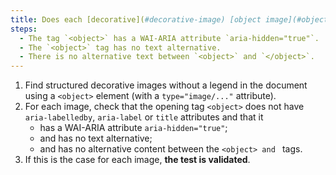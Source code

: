 ```yaml
---
title: Does each [decorative](#decorative-image) [object image](#object-image) (tag `<object>` with attribute `type="image/..."`), without [legend](#image-caption), meet these conditions?
steps:
  - The tag `<object>` has a WAI-ARIA attribute `aria-hidden="true"`.
  - The `<object>` tag has no text alternative.
  - There is no alternative text between `<object>` and `</object>`.
---
```


1. Find structured decorative images without a legend in the document using a `<object>` element (with a `type="image/..."` attribute).
2. For each image, check that the opening tag `<object>` does not have `aria-labelledby`, `aria-label` or `title` attributes and that it
   - has a WAI-ARIA attribute `aria-hidden="true"`;
   - and has no text alternative;
   - and has no alternative content between the ``<object> and ``</object> tags.
3. If this is the case for each image, **the test is validated**.
